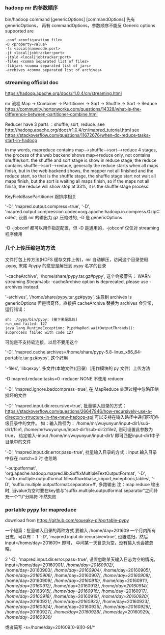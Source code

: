 
### hadoop mr 的参数顺序

bin/hadoop command [genericOptions] [commandOptions]
先有 genericOptions， 再有 commandOptions，参数顺序不能反 
Generic options supported are
```
-conf <configuration file>  
-D <property=value>          
-fs <local|namenode:port>    
-jt <local|jobtracker:port>   
-jtold <local|jobtracker:port>   
-files <comma separated list of files>   
-libjars <comma separated list of jars>    
-archives <comma separated list of archives>   
```


### streaming official doc
https://hadoop.apache.org/docs/r1.0.4/cn/streaming.html



mr 流程 
Map -> Combiner -> Partitioner -> Sort -> Shuffle -> Sort -> Reduce
https://community.hortonworks.com/questions/14328/what-is-the-difference-between-partitioner-combine.html

Reducer have 3 parts ：shuffle, sort, reduce.
see http://hadoop.apache.org/docs/r1.0.4/cn/mapred_tutorial.html
see https://stackoverflow.com/questions/11672676/when-do-reduce-tasks-start-in-hadoop

In my words, mapreduce contains map-->shuffle-->sort-->reduce 4 stages, the process of 
the web backend shows map->reduce only, not contains shuffle/sort.
the shuffle and sort stage is show in reduce stage, the reduce contains shuffle-->sort-->reduce,
generally the reduce starts when all maps finish, but in the web backend shows, the mapper not all
finished and the reduce start, so that is the shuffle stage, the shuffle stage start not wait all
maps finish, but the sort is waiting all maps finish, so if the maps not all finish, the reduce will
show stop at 33%, it is the shuffle stage process.



KeyFieldBasePartitioner 跟排序相关



'-D', 'mapred.output.compress=true',
'-D', 'mapred.output.compression.codec=org.apache.hadoop.io.compress.GzipCodec',
设置 mr 的输出为 gz 压缩过的, -D 是 genericOptions



-D -jobconf 都可以用作指定配置，但 -D 是通用的，-jobconf 仅仅对 streaming 程序使用



### 几个上传压缩包的方法
文件打包上传方法(HDFS 缓存文件上传)，mr 自动解压，访问这个目录使用 .pypy, 末尾 #pypy 的意思是解压到 pypy 名字的目录

'-cacheArchive', '/home/share/pypy.tar.gz#pypy',
这个会报警告：
WARN streaming.StreamJob: -cacheArchive option is deprecated, 
please use -archives instead.

'-archives', '/home/share/pypy.tar.gz#pypy',
注意到 archives is genericOptions
但是很奇怪，直接把 cacheArchive 替换为 archives 会异常，运行错误：
```
sh: ./pypy/bin/pypy: (接下来是乱码)
run_cmd failed: 127
java.lang.RuntimeException: PipeMapRed.waitOutputThreads(): 
subprocess failed with code 127
```
可能是不支持软连接，以后不要用这个

'-D', 'mapred.cache.archives=/home/share/pypy-5.8-linux_x86_64-portable.tar.gz#pypy',
这个好用



'-files', 'libqexpy',
多文件(本地文件)(目录)（用作模块的 py 文件）上传方法



-D mapred.reduce.tasks=0
-reducer NONE
不使用 reducer



'-D', 'mapred.ignore.badcompress=true', 
在 MapReduce 处理过程中忽略压缩损坏的文件



'-D', 'mapred.input.dir.recursive=true',
批量输入目录的方式：
https://stackoverflow.com/questions/26647946/how-recursively-use-a-directory-structure-in-the-new-hadoop-api
可以支持在输入路径中递归匹配各级目录中的文件。
如：输入路径为：
/home/mr/wuyunyun/input-dir1/sub-dir1/file1,
/home/mr/wuyunyun/input-dir1/sub-dir2/file2,
则可设置此参数为true，
给定输入-input /home/mr/wuyunyun/input-dir1/
即可匹配input-dir1中子目录中的文件



'-D', 'mapred.input.dir.error.pass=true',
批量输入目录的方式：input 输入目录中存在 match=0 时 也忽略



'-outputformat', 'org.apache.hadoop.mapred.lib.SuffixMultipleTextOutputFormat',
'-D', 'suffix.multiple.outputformat.filesuffix=hbase_import,exceptions,tables',
'-D', 'suffix.multiple.outputformat.separator=#',
多路输出
注：map reduce 输出时,
当value为空时要在key值与"suffix.multiple.outputformat.separator"之间补充一个"\t"分隔符
不然失败



### portable pypy for mapreduce

download from  https://github.com/squeaky-pl/portable-pypy


一个短篇：批量输入目录的两种方式
要输入 /home/day=201609 一个月内所有日志，可以有：
1 '-D', 'mapred.input.dir.recursive=true', 设置递归，然后 input=/home/day=201609* 即可，
中间某一天目录为空，没有输入也会被忽略。

2 '-D', 'mapred.input.dir.error.pass=true', 设置忽略某天输入日志为空的情况，
input=/home/day=20160901/*,
/home/day=20160902/*,
/home/day=20160903/*,
/home/day=20160904/*,
/home/day=20160905/*,
/home/day=20160906/*,
/home/day=20160907/*,
/home/day=20160908/*,
/home/day=20160909/*,
/home/day=20160910/*,
/home/day=20160911/*,
/home/day=20160912/*,
/home/day=20160913/*,
/home/day=20160914/*,
/home/day=20160915/*,
/home/day=20160916/*,
/home/day=20160917/*,
/home/day=20160918/*,
/home/day=20160919/*,
/home/day=20160920/*,
/home/day=20160921/*,
/home/day=20160922/*,
/home/day=20160923/*,
/home/day=20160924/*,
/home/day=20160925/*,
/home/day=20160926/*,
/home/day=20160927/*,
/home/day=20160928/*,
/home/day=20160929/*,
/home/day=20160930/*

或者简写
-s=/home/day=201609[0-9][0-9]/*
